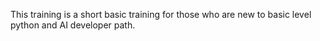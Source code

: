 This training is a short basic training for those who are new to basic level python and AI developer path.
